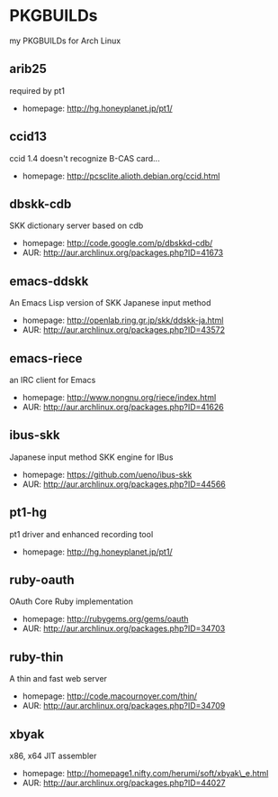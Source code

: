 # PKGBUILDs
my PKGBUILDs for Arch Linux

## arib25
required by pt1

- homepage: http://hg.honeyplanet.jp/pt1/

## ccid13
ccid 1.4 doesn't recognize B-CAS card...

- homepage: http://pcsclite.alioth.debian.org/ccid.html

## dbskk-cdb
SKK dictionary server based on cdb

- homepage: http://code.google.com/p/dbskkd-cdb/
- AUR: http://aur.archlinux.org/packages.php?ID=41673

## emacs-ddskk
An Emacs Lisp version of SKK Japanese input method

- homepage: http://openlab.ring.gr.jp/skk/ddskk-ja.html
- AUR: http://aur.archlinux.org/packages.php?ID=43572

## emacs-riece
an IRC client for Emacs

- homepage: http://www.nongnu.org/riece/index.html
- AUR: http://aur.archlinux.org/packages.php?ID=41626

## ibus-skk
Japanese input method SKK engine for IBus

- homepage: https://github.com/ueno/ibus-skk
- AUR: http://aur.archlinux.org/packages.php?ID=44566

## pt1-hg
pt1 driver and enhanced recording tool

- homepage: http://hg.honeyplanet.jp/pt1/

## ruby-oauth
OAuth Core Ruby implementation

- homepage: http://rubygems.org/gems/oauth
- AUR: http://aur.archlinux.org/packages.php?ID=34703

## ruby-thin
A thin and fast web server

- homepage: http://code.macournoyer.com/thin/
- AUR: http://aur.archlinux.org/packages.php?ID=34709

## xbyak
x86, x64 JIT assembler

- homepage: http://homepage1.nifty.com/herumi/soft/xbyak\_e.html
- AUR: http://aur.archlinux.org/packages.php?ID=44027
